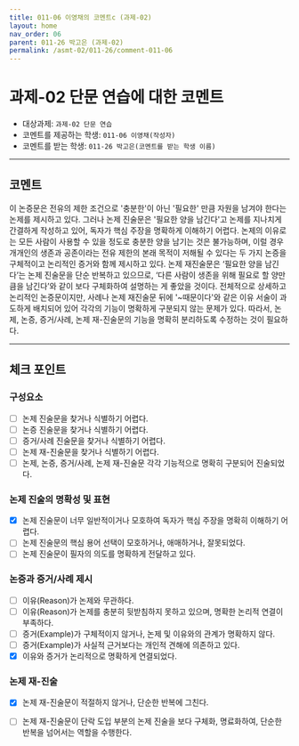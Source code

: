 ```yaml
---
title: 011-06 이영채의 코멘트c (과제-02) 
layout: home
nav_order: 06
parent: 011-26 박고은 (과제-02)
permalink: /asmt-02/011-26/comment-011-06
---
```


# 과제-02 단문 연습에 대한 코멘트

- 대상과제: `과제-02 단문 연습`
- 코멘트를 제공하는 학생: `011-06 이영채(작성자)` 
- 코멘트를 받는 학생: `011-26 박고은(코멘트를 받는 학생 이름)` 

---

## 코멘트

이 논증문은 전유의 제한 조건으로 '충분한'이 아닌 '필요한' 만큼 자원을 남겨야 한다는 논제를 제시하고 있다. 그러나 논제 진술문은 '필요한 양을 남긴다'고 논제를 지나치게 간결하게 작성하고 있어, 독자가 핵심 주장을 명확하게 이해하기 어렵다. 논제의 이유로는 모든 사람이 사용할 수 있을 정도로 충분한 양을 남기는 것은 불가능하며, 이럴 경우 개개인의 생존과 공존이라는 전유 제한의 본래 목적이 저해될 수 있다는 두 가지 논증을 구체적이고 논리적인 증거와 함께 제시하고 있다. 논제 재진술문은 ‘필요한 양을 남긴다’는 논제 진술문을 단순 반복하고 있으므로, ‘다른 사람이 생존을 위해 필요로 할 양만큼을 남긴다’와 같이 보다 구체화하여 설명하는 게 좋았을 것이다. 전체적으로 상세하고 논리적인 논증문이지만, 사례나 논제 재진술문 뒤에 '~때문이다'와 같은 이유 서술이 과도하게 배치되어 있어 각각의 기능이 명확하게 구분되지 않는 문제가 있다. 따라서, 논제, 논증, 증거/사례, 논제 재-진술문의 기능을 명확히 분리하도록 수정하는 것이 필요하다.

---

## 체크 포인트

### **구성요소**
- [ ] 논제 진술문을 찾거나 식별하기 어렵다.
- [ ] 논증 진술문을 찾거나 식별하기 어렵다.
- [ ] 증거/사례 진술문을 찾거나 식별하기 어렵다.
- [ ] 논제 재-진술문을 찾거나 식별하기 어렵다.
- [ ] 논제, 논증, 증거/사례, 논제 재-진술문 각각 기능적으로 명확히 구분되어 진술되었다.

### **논제 진술의 명확성 및 표현**  
- [x] 논제 진술문이 너무 일반적이거나 모호하여 독자가 핵심 주장을 명확히 이해하기 어렵다.  
- [ ] 논제 진술문의 핵심 용어 선택이 모호하거나, 애매하거나, 잘못되었다.  
- [ ] 논제 진술문이 필자의 의도를 명확하게 전달하고 있다.  

### **논증과 증거/사례 제시**  
- [ ] 이유(Reason)가 논제와 무관하다.
- [ ] 이유(Reason)가 논제를 충분히 뒷받침하지 못하고 있으며, 명확한 논리적 연결이 부족하다.  
- [ ] 증거(Example)가 구체적이지 않거나, 논제 및 이유와의 관계가 명확하지 않다. 
- [ ] 증거(Example)가 사실적 근거보다는 개인적 견해에 의존하고 있다.  
- [x] 이유와 증거가 논리적으로 명확하게 연결되었다.  

### **논제 재-진술**  
- [x] 논제 재-진술문이 적절하지 않거나, 단순한 반복에 그친다.   
- [ ] 논제 재-진술문이 단락 도입 부분의 논제 진술을 보다 구체화, 명료화하여, 단순한 반복을 넘어서는 역할을 수행한다.  

